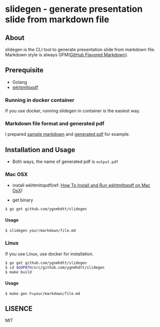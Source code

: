 # slidegen - generate presentation slide from markdown file

## About

slidegen is the CLI tool to generate presentation slide from markdown file.  
Markdown style is always GFM([GitHub Flavored Markdown](https://github.github.com/gfm/)).

## Prerequisite

* Golang
* [wkhtmltopdf](https://wkhtmltopdf.org/downloads.html)

### Running in docker container

If you use docker, running slidegen in container is the easiest way.

### Markdown file format and generated pdf

I prepared [sample markdown]() and [generated pdf]() for example.

## Installation and Usage

* Both ways, the name of generated pdf is `output.pdf`

### Mac OSX

* install wkhtmltopdf(ref: [How To Install and Run wkhtmltopdf on Mac OsX](https://stackoverflow.com/questions/10375168/how-to-install-and-run-wkhtmltopdf-on-mac-osx-10-7-3-for-use-in-a-php-applicatio))

* get binary

```sh
$ go get github.com/ygnmhdtt/slidegen
```

#### Usage

```sh
$ slidegen your/markdown/file.md
```

### Linux

If you use Linux, use docker for installation.

```sh
$ go get github.com/ygnmhdtt/slidegen
$ cd $GOPATH/src/github.com/ygnmhdtt/slidegen
$ make build
```

#### Usage

```
$ make gen F=your/markdown/file.md
```

## LISENCE

MIT
